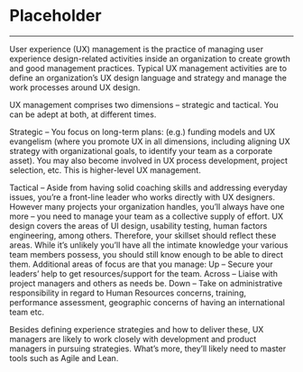 # Placeholder

---
User experience (UX) management is the practice of managing user experience design-related activities inside an organization to create growth and good management practices. Typical UX management activities are to define an organization’s UX design language and strategy and manage the work processes around UX design.

UX management comprises two dimensions – strategic and tactical. You can be adept at both, at different times.

   Strategic – You focus on long-term plans: (e.g.) funding models and UX evangelism (where you promote UX in all dimensions, including aligning UX strategy with organizational goals, to identify your team as a corporate asset). You may also become involved in UX process development, project selection, etc. This is higher-level UX management.

   Tactical – Aside from having solid coaching skills and addressing everyday issues, you’re a front-line leader who works directly with UX designers. However many projects your organization handles, you’ll always have one more – you need to manage your team as a collective supply of effort. UX design covers the areas of UI design, usability testing, human factors engineering, among others. Therefore, your skillset should reflect these areas. While it’s unlikely you’ll have all the intimate knowledge your various team members possess, you should still know enough to be able to direct them. Additional areas of focus are that you manage:
      Up – Secure your leaders’ help to get resources/support for the team.
      Across – Liaise with project managers and others as needs be.
      Down – Take on administrative responsibility in regard to Human Resources concerns, training, performance assessment, geographic concerns of having an international team etc.
      
Besides defining experience strategies and how to deliver these, UX managers are likely to work closely with development and product managers in pursuing strategies. What’s more, they’ll likely need to master tools such as Agile and Lean.